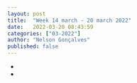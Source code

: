 ```yaml
---
layout: post
title:  "Week 14 march - 20 march 2022"
date:   2022-03-20 08:43:59
categories: ["03-2022"]
author: "Nelson Gonçalves"
published: false
---
```


* 
* 

